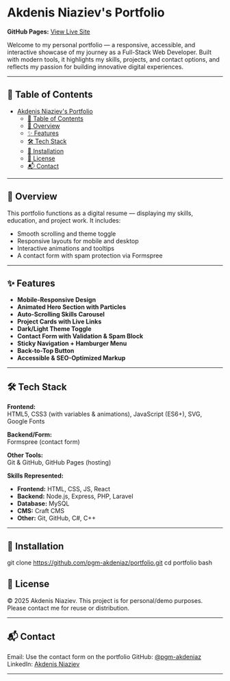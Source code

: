 # Akdenis Niaziev's Portfolio

**GitHub Pages:** [View Live Site](https://pgm-akdeniaz.github.io/Akdenis-Niaziev-Portfolio/)

Welcome to my personal portfolio — a responsive, accessible, and interactive showcase of my journey as a Full-Stack Web Developer. Built with modern tools, it highlights my skills, projects, and contact options, and reflects my passion for building innovative digital experiences.

---

## 🔗 Table of Contents

- [Akdenis Niaziev's Portfolio](#akdenis-niazievs-portfolio)
  - [🔗 Table of Contents](#-table-of-contents)
  - [📌 Overview](#-overview)
  - [✨ Features](#-features)
  - [🛠 Tech Stack](#-tech-stack)
  - [🧩 Installation](#-installation)
  - [📜 License](#-license)
  - [📬 Contact](#-contact)

---

## 📌 Overview

This portfolio functions as a digital resume — displaying my skills, education, and project work. It includes:

- Smooth scrolling and theme toggle
- Responsive layouts for mobile and desktop
- Interactive animations and tooltips
- A contact form with spam protection via Formspree

---

## ✨ Features

- **Mobile-Responsive Design**
- **Animated Hero Section with Particles**
- **Auto-Scrolling Skills Carousel**
- **Project Cards with Live Links**
- **Dark/Light Theme Toggle**
- **Contact Form with Validation & Spam Block**
- **Sticky Navigation + Hamburger Menu**
- **Back-to-Top Button**
- **Accessible & SEO-Optimized Markup**

---

## 🛠 Tech Stack

**Frontend:**  
HTML5, CSS3 (with variables & animations), JavaScript (ES6+), SVG, Google Fonts

**Backend/Form:**  
Formspree (contact form)

**Other Tools:**  
Git & GitHub, GitHub Pages (hosting)

**Skills Represented:**

- **Frontend:** HTML, CSS, JS, React
- **Backend:** Node.js, Express, PHP, Laravel
- **Database:** MySQL
- **CMS:** Craft CMS
- **Other:** Git, GitHub, C#, C++

---

## 🧩 Installation

git clone https://github.com/pgm-akdeniaz/portfolio.git
cd portfolio
bash

## 📜 License

© 2025 Akdenis Niaziev. This project is for personal/demo purposes. Please contact me for reuse or distribution.

---

## 📬 Contact

Email: Use the contact form on the portfolio
GitHub: [@pgm-akdeniaz](https://github.com/pgm-akdeniaz)
LinkedIn: [Akdenis Niaziev](https://www.linkedin.com/in/akdenis-niaziev)

---
